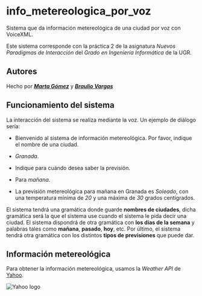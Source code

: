 # info_metereologica_por_voz
Sistema que da información metereológica de una ciudad por voz con VoiceXML. 

Este sistema corresponde con la práctica 2 de la asignatura _Nuevos Paradigmas de Interacción_ del _Grado en Ingeniería Informática_ de la UGR.

## Autores

Hecho por [___Marta Gómez___](https://github.com/mgmacias95) y [___Braulio Vargas___](https://github.com/brauliov)

## Funcionamiento del sistema

La interacción del sistema se realiza mediante la voz. Un ejemplo de diálogo sería:

* Bienvenido al sistema de información metereológica. Por favor, indique el nombre de una ciudad.

* _Granada_.

* Indique para cuándo desea saber la previsión.

* Para _mañana_.

* La previsión metereológica para mañana en Granada es _Soleado_, con una temperatura mínima de _20_ y una máxima de _30_ grados centígrados.

El sistema tendrá una gramática donde guarde __nombres de ciudades__, dicha gramática será la que el sistema use cuando el sistema le pida decir una ciudad. El sistema dispondrá de otra gramática con __los días de la semana__ y palabras tales como __mañana__, __pasado__, __hoy__, etc. Por último, el sistema tendrá otra gramática con los distintos __tipos de previsiones__ que puede dar.

## Información metereológica

Para obtener la información metereológica, usamos la _Weather API_ de [Yahoo](https://www.yahoo.com/?ilc=401).

![Yahoo logo](https://poweredby.yahoo.com/purple.png)
